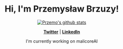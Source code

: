 
<h1 align="center">Hi, I'm Przemysław Brzuzy</a>!</h1>

<p align="center">
  <a href="https://github.com/ogprzemo"><img src="https://github-readme-stats.vercel.app/api?username=ogprzemo&hide_border=true&show_icons=true" alt="Przemo's github stats"></a>
</p>

<p align="center">
  <strong><a href="https://twitter.com/Kashy16674997">Twitter</a></strong> |
  <strong><a href="https://www.linkedin.com/in/przemys%C5%82aw-brzuzy-428001292/">LinkedIn</a></strong>
</p>

<p align="center">I'm currently working on malicoreAI</p>
